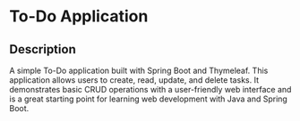 # To-Do Application

## Description

A simple To-Do application built with Spring Boot and Thymeleaf. This application allows users to create, read, update,
 and delete tasks. It demonstrates basic CRUD operations with a user-friendly web interface and is a great starting point
 for learning web development with Java and Spring Boot.
